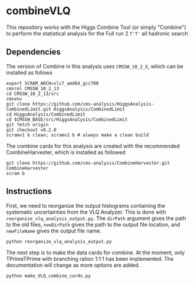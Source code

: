 # combineVLQ
This repository works with the Higgs Combine Tool (or simply "Combine") to perform
the statistical analysis for the Full run 2 `T'T'` all hadronic search

## Dependencies

The version of Combine in this analysis uses `CMSSW_10_2_X`, which can be installed as follows

```
export SCRAM_ARCH=slc7_amd64_gcc700
cmsrel CMSSW_10_2_13
cd CMSSW_10_2_13/src
cmsenv
git clone https://github.com/cms-analysis/HiggsAnalysis-CombinedLimit.git HiggsAnalysis/CombinedLimit
cd HiggsAnalysis/CombinedLimit
cd $CMSSW_BASE/src/HiggsAnalysis/CombinedLimit
git fetch origin
git checkout v8.2.0
scramv1 b clean; scramv1 b # always make a clean build
```

The combine cards for this analysis are created with the recommended CombineHarvester, which is installed as followed

```
git clone https://github.com/cms-analysis/CombineHarvester.git CombineHarvester
scram b
```

## Instructions

First, we need to reorganize the output histograms containing the systematic uncertainties from the VLQ Analyzer. 
This is done with `reorganize_vlq_analysis_output.py`. The `dirPath` argument gives the path to the old files, 
`newDirPath` gives the path to the output file location, and `newFileName` gives the output file name.

```
python reorganize_vlq_analysis_output.py
```

The next step is to make the data cards for combine. At the moment, only TPrimeTPrime with branching ration 1:1:1 has 
been implemented. The documentation will change as more options are added.

```
python make_VLQ_combine_cards.py
```



